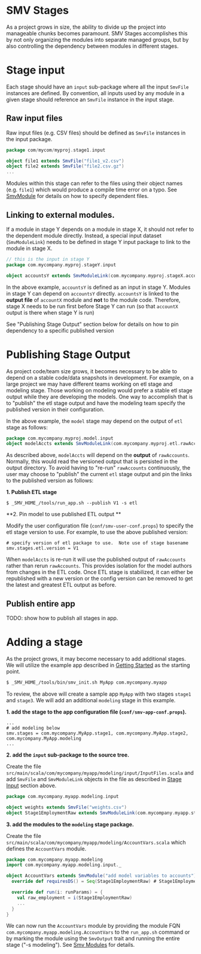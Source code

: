 # SMV Stages

As a project grows in size, the ability to divide up the project into manageable chunks becomes paramount.
SMV Stages accomplishes this by not only organizing the modules into separate managed groups,
but by also controlling the dependency between modules in different stages.

# Stage input
Each stage should have an `input` sub-package where all the input `SmvFile` instances are defined.
By convention, all inputs used by any module in a given stage should reference an `SmvFile` instance in the input stage.

## Raw input files
Raw input files (e.g. CSV files) should be defined as `SmvFile` instances in the input package.

```scala
package com/mycom/myproj.stage1.input

object file1 extends SmvFile("file1_v2.csv")
object file2 extends SmvFile("file2.csv.gz")
...
```

Modules within this stage can refer to the files using their object names (e.g. `file1`) which would produce a compile time error on a typo.
See [SmvModule](smv_module.md) for details on how to specify dependent files.

## Linking to external modules.

If a module in stage Y depends on a module in stage X, it should not refer to the dependent module directly.
Instead, a special input dataset (`SmvModuleLink`) needs to be defined in stage Y input package to link to the module in stage X.

```scala
// this is the input in stage Y
package com.mycompany.myproj.stageY.input

object accountsY extends SmvModuleLink(com.mycompany.myproj.stageX.accountsX)
```

In the above example, `accountsY` is defined as an input in stage Y. Modules in stage Y can depend on `accountsY` directly. `accountsY` is linked to the **output file** of `accountX` module and **not** to the module code. Therefore, stage X needs to be run first before Stage Y can run (so that `accountX` output is there when stage Y is run)

See "Publishing Stage Output" section below for details on how to pin dependency to a specific published version

# Publishing Stage Output

As project code/team size grows, it becomes necessary to be able to depend on a stable code/data snapshots in development.
For example, on a large project we may have different teams working on etl stage and modeling stage.
Those working on modeling would prefer a stable etl stage output while they are developing the models.
One way to accomplish that is to "publish" the etl stage output and have the modeling team specify the published version in their configuration.

In the above example, the `model` stage may depend on the output of `etl` stage as follows:

```scala
package com.mycompany.myproj.model.input
object modelAccts extends SmvModuleLink(com.mycompany.myproj.etl.rawAccounts)
```

As described above, `modelAccts` will depend on the **output** of `rawAccounts`.  Normally, this would read the versioned output that is persisted in the output directory.
To avoid having to "re-run" `rawAccounts` continuously, the user may choose to "publish" the current `etl` stage output and pin the links to the published version as follows:

**1. Publish ETL stage**

```shell
$ _SMV_HOME_/tools/run_app.sh --publish V1 -s etl
```

**2. Pin model to use published ETL output **

Modify the user configuration file (`conf/smv-user-conf.props`) to specify the etl stage version to use.  For example, to use the above published version:
```
# specify version of etl package to use.  Note use of stage basename
smv.stages.etl.version = V1
```

When `modelAccts` is re-run it will use the published output of `rawAccounts` rather than rerun `rawAccounts`.
This provides isolation for the model authors from changes in the ETL code.  Once ETL stage is stabilized, it can either be republished with a new version or the config version can be removed to get the latest and greatest ETL output as before.

## Publish entire app

TODO: show how to publish all stages in app.

# Adding a stage
As the project grows, it may become necessary to add additional stages.
We will utilize the example app described in [Getting Started](getting_started.md) as the starting point.

```bash
$ _SMV_HOME_/tools/bin/smv_init.sh MyApp com.mycompany.myapp
```

To review, the above will create a sample app `MyApp` with two stages `stage1` and `stage3`. We will add an additional `modeling` stage in this example.

**1. add the stage to the app configuration file (`conf/smv-app-conf.props`).**

```
...
# add modeling below
smv.stages = com.mycompany.MyApp.stage1, com.mycompany.MyApp.stage2, com.mycompany.MyApp.modeling
...
```

**2. add the `input` sub-package to the source tree.**

Create the file `src/main/scala/com/mycompany/myapp/modeling/input/InputFiles.scala` and add `SmvFile` and `SmvModuleLink` objects
in the file as described in [Stage Input](#stage-input) section above.

```scala
package com.mycompany.myapp.modeling.input

object weights extends SmvFile("weights.csv")
object Stage1EmploymentRaw extends SmvModuleLink(com.mycompany.myapp.stage1.EmploymentRaw)
```

**3. add the modules to the `modeling` stage package.**

Create the file `src/main/scala/com/mycompany/myapp/modeling/AccountVars.scala` which defines the `AccountVars` module.

```scala
package com.mycompany.myapp.modeling
import com.mycompany.myapp.modeling.input._

object AccountVars extends SmvModule("add model variables to accounts") {
  override def requiresDS() = Seq(Stage1EmploymentRaw) # Stage1EmploymentRaw is defined in modeling.input

  override def run(i: runParams) = {
    val raw_employment = i(Stage1EmploymentRaw)
    ...
  }
}
```

We can now run the `AccountVars` module by providing the module FQN `com.mycompany.myapp.modeling.AccountVars` to the `run_app.sh` command
or by marking the module using the `SmvOutput` trait and running the entire stage ("-s modeling").
See [Smv Modules](smv_module.md) for details.

